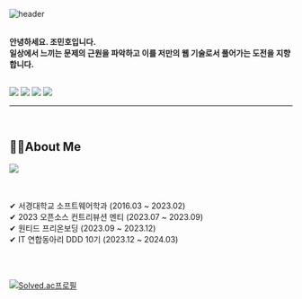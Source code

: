 ![header](https://capsule-render.vercel.app/api?type=waving&color=timeGradient&text=👋👋👋&animation=twinkling&fontSize=35&fontAlignY=40&fontAlign=70&height=150)


<br />

<b>
안녕하세요. 조민호입니다.
<br /> 일상에서 느끼는 문제의 근원을 파악하고 이를 저만의 웹 기술로서 풀어가는 도전을 지향합니다.
</b>
<br />

<br />
<p>
  <img src ="https://img.shields.io/badge/TypeScript-3178C6?&style=flat-square&logo=TypeScript&logoColor=white"/>
  <img src ="https://img.shields.io/badge/React-61DAFB?&style=flat-square&logo=React&logoColor=white"/>
  <img src ="https://img.shields.io/badge/Next.js-000000?&style=flat-square&logo=Next.js&logoColor=white"/>      
  <img src ="https://img.shields.io/badge/reactquery-FF4154?&style=flat-square&logo=reactquery&logoColor=white"/>
</p>

<hr />

<br/>


## 💁‍♂️About Me

<a href="mailto:sunrise9612@gmail.com">
            <img src="https://img.shields.io/badge/Gmail-EA4335?style=flat-square&logo=Gmail&logoColor=white"> 
</a>

<!--
<a href="https://velog.io/@minh0518">
    <img src="https://img.shields.io/badge/Velog-20C997?style=flat&logo=velog&logoColor=white&link=https://velog.io/@minh0518"/>
</a>
-->

<br />
<br />
<br />

✔ 서경대학교 소프트웨어학과 (2016.03 ~ 2023.02) <br />
✔ 2023 오픈소스 컨트리뷰션 멘티 (2023.07 ~ 2023.09) <br />
✔ 원티드 프리온보딩 (2023.09 ~ 2023.12) <br />
✔ IT 연합동아리 DDD 10기 (2023.12 ~ 2024.03) <br />

<!--
<a href="https://drive.google.com/file/d/1ZTJv0p5MRZbOyvurg1d6kO3QKfvOYj2c/view?usp=sharing" target="_blank">
  <img src="https://img.shields.io/badge/resume-018EF5?style=flat-square&logo=readme&logoColor=white"/>
</a>
-->

<br />
<br />

[![Solved.ac프로필](http://mazassumnida.wtf/api/v2/generate_badge?boj=minh0518)](https://solved.ac/minh0518)
